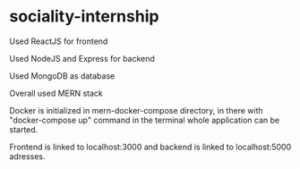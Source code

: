 # sociality-internship

Used ReactJS for frontend

Used NodeJS and Express for backend

Used MongoDB as database

Overall used MERN stack

Docker is initialized in mern-docker-compose directory, in there with "docker-compose up" command in the terminal whole application can be started.

Frontend is linked to localhost:3000 and backend is linked to localhost:5000 adresses.
